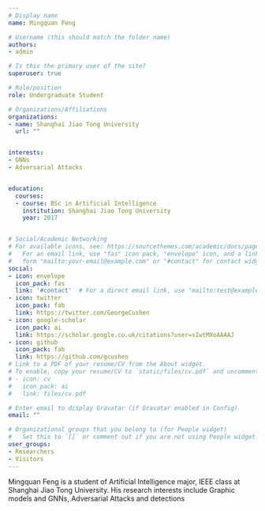 ```yaml
---
# Display name
name: Mingquan Feng

# Username (this should match the folder name)
authors:
- admin

# Is this the primary user of the site?
superuser: true

# Role/position
role: Undergraduate Student 

# Organizations/Affiliations
organizations:
- name: Shanghai Jiao Tong University
  url: ""


interests:
- GNNs
- Adversarial Attacks


education:
  courses:
  - course: BSc in Artificial Intelligence
    institution: Shanghai Jiao Tong University
    year: 2017


# Social/Academic Networking
# For available icons, see: https://sourcethemes.com/academic/docs/page-builder/#icons
#   For an email link, use "fas" icon pack, "envelope" icon, and a link in the
#   form "mailto:your-email@example.com" or "#contact" for contact widget.
social:
- icon: envelope
  icon_pack: fas
  link: '#contact'  # For a direct email link, use "mailto:test@example.org".
- icon: twitter
  icon_pack: fab
  link: https://twitter.com/GeorgeCushen
- icon: google-scholar
  icon_pack: ai
  link: https://scholar.google.co.uk/citations?user=sIwtMXoAAAAJ
- icon: github
  icon_pack: fab
  link: https://github.com/gcushen
# Link to a PDF of your resume/CV from the About widget.
# To enable, copy your resume/CV to `static/files/cv.pdf` and uncomment the lines below.
# - icon: cv
#   icon_pack: ai
#   link: files/cv.pdf

# Enter email to display Gravatar (if Gravatar enabled in Config)
email: ""

# Organizational groups that you belong to (for People widget)
#   Set this to `[]` or comment out if you are not using People widget.
user_groups:
- Researchers
- Visitors
---
```


Mingquan Feng is a student of Artificial Intelligence major, IEEE class at Shanghai Jiao Tong University. His research interests include Graphic models and GNNs, Adversarial Attacks and detections


